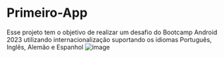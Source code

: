 # Primeiro-App
Esse projeto tem o objetivo de realizar um desafio do Bootcamp Android 2023 utilizando internacionalização suportando os idiomas Português, Inglês, Alemão e Espanhol
![image](https://github.com/KOpritt1/primeiro-app/assets/142506776/98d62e52-1303-40c9-bcd2-edd13a9328ff)
